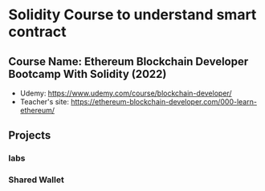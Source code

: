 # Solidity Course to understand smart contract

## Course Name: Ethereum Blockchain Developer Bootcamp With Solidity (2022)

- Udemy: https://www.udemy.com/course/blockchain-developer/
- Teacher's site: https://ethereum-blockchain-developer.com/000-learn-ethereum/

## Projects

### labs

### Shared Wallet
